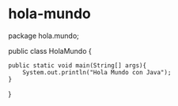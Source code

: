 # hola-mundo
package hola.mundo;


public class HolaMundo {

    public static void main(String[] args){
        System.out.println("Hola Mundo con Java");
    }
    
}
